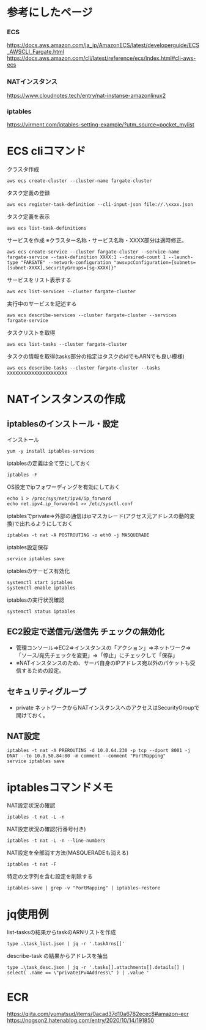 # 参考にしたページ

### ECS
https://docs.aws.amazon.com/ja_jp/AmazonECS/latest/developerguide/ECS_AWSCLI_Fargate.html
https://docs.aws.amazon.com/cli/latest/reference/ecs/index.html#cli-aws-ecs

### NATインスタンス
https://www.cloudnotes.tech/entry/nat-instanse-amazonlinux2

### iptables
https://virment.com/iptables-setting-example/?utm_source=pocket_mylist

# ECS cliコマンド

クラスタ作成
```
aws ecs create-cluster --cluster-name fargate-cluster
```
タスク定義の登録
```
aws ecs register-task-definition --cli-input-json file://.\xxxx.json
```
タスク定義を表示
```
aws ecs list-task-definitions
```
サービスを作成
※クラスター名称・サービス名称・XXXX部分は適時修正。
```
aws ecs create-service --cluster fargate-cluster --service-name fargate-service --task-definition XXXX:1 --desired-count 1 --launch-type "FARGATE" --network-configuration "awsvpcConfiguration={subnets=[subnet-XXXX],securityGroups=[sg-XXXX]}"
```

サービスをリスト表示する
```
aws ecs list-services --cluster fargate-cluster
```
実行中のサービスを記述する
```
aws ecs describe-services --cluster fargate-cluster --services fargate-service
```
タスクリストを取得
```
aws ecs list-tasks --cluster fargate-cluster
```
タスクの情報を取得(tasks部分の指定はタスクのidでもARNでも良い模様)
```
aws ecs describe-tasks --cluster fargate-cluster --tasks XXXXXXXXXXXXXXXXXXXXXX
```

# NATインスタンスの作成
## iptablesのインストール・設定
インストール
```
yum -y install iptables-services
```
iptablesの定義は全て空にしておく
```
iptables -F
```
OS設定でipフォワーディングを有効にしておく
```
echo 1 > /proc/sys/net/ipv4/ip_forward
echo net.ipv4.ip_forward=1 >> /etc/sysctl.conf
```
iptablesでprivate⇒外部の通信はipマスカレード(アクセス元アドレスの動的変換)で出れるようにしておく
```
iptables -t nat -A POSTROUTING -o eth0 -j MASQUERADE
```
iptables設定保存
```
service iptables save
```
iptablesのサービス有効化
```
systemctl start iptables
systemctl enable iptables
```
iptablesの実行状況確認
```
systemctl status iptables
```
## EC2設定で送信元/送信先 チェックの無効化
* 管理コンソール⇒EC2⇒インスタンスの「アクション」⇒ネットワーク⇒「ソース/宛先チェックを変更」⇒「停止」にチェックして「保存」
* ※NATインスタンスのため、サーバ自身のIPアドレス宛以外のパケットも受信するための設定。
## セキュリティグループ
* private ネットワークからNATインスタンスへのアクセスはSecurityGroupで開けておく。
## NAT設定
```
iptables -t nat -A PREROUTING -d 10.0.64.230 -p tcp --dport 8001 -j DNAT --to 10.0.50.84:80 -m comment --comment "PortMapping"
service iptables save
```
# iptablesコマンドメモ
NAT設定状況の確認
```
iptables -t nat -L -n
```
NAT設定状況の確認(行番号付き)
```
iptables -t nat -L -n --line-numbers
```
NAT設定を全部消す方法(MASQUERADEも消える)
```
iptables -t nat -F
```
特定の文字列を含む設定を削除する
```
iptables-save | grep -v "PortMapping" | iptables-restore
```

# jq使用例
list-tasksの結果からtaskのARNリストを作成
```
type .\task_list.json | jq -r '.taskArns[]'
```
describe-task の結果からアドレスを抽出
```
type .\task_desc.json | jq -r '.tasks[].attachments[].details[] | select( .name == \"privateIPv4Address\" ) | .value '
```

# ECR

https://qiita.com/yumatsud/items/0acad37d10a6782ecec8#amazon-ecr
https://nogson2.hatenablog.com/entry/2020/10/14/191850

